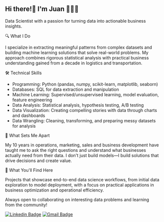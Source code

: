 ## Hi there!👋 I'm Juan 👨🏼‍💻

Data Scientist with a passion for turning data into actionable business insights.

🔍 What I Do

I specialize in extracting meaningful patterns from complex datasets and building machine learning solutions that solve real-world problems. My approach combines rigorous statistical analysis with practical business understanding gained from a decade in logistics and transportation.

🛠️ Technical Skills

- Programming: Python (pandas, numpy, scikit-learn, matplotlib, seaborn)
- Databases: SQL for data extraction and manipulation
- Machine Learning: Supervised/unsupervised learning, model evaluation, feature engineering
- Data Analysis: Statistical analysis, hypothesis testing, A/B testing
- Data Visualization: Creating compelling stories with data through charts and dashboards
- Data Wrangling: Cleaning, transforming, and preparing messy datasets for analysis

💼 What Sets Me Apart

My 10 years in operations, marketing, sales and business development have taught me to ask the right questions and understand what businesses actually need from their data. I don't just build models—I build solutions that drive decisions and create value.

🚀 What You'll Find Here

Projects that showcase end-to-end data science workflows, from initial data exploration to model deployment, with a focus on practical applications in business optimization and operational efficiency.

Always open to collaborating on interesting data problems and learning from the community!

[![Linkedin Badge](https://img.shields.io/badge/-LinkedIn-blue?style=flat-square&logo=Linkedin&logoColor=white&link=)](https://www.linkedin.com/banderasjuan)  [![Gmail Badge](https://img.shields.io/badge/-Gmail-c14438?style=flat-square&logo=Gmail&logoColor=white&link=mailto:juanbanderas387@gmail.com)](mailto:juanbanderas387@gmail.com)

<!--
**banderasjuan/banderasjuan** is a ✨ _special_ ✨ repository because its `README.md` (this file) appears on your GitHub profile.
